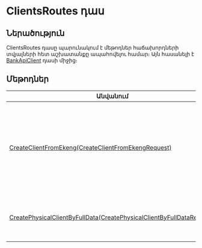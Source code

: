 ---
---

<div class="version-block" data-product-id="bank" data-version="250626.000, 250929.000" markdown="1">

# ClientsRoutes դաս

## Ներածություն

ClientsRoutes դասը պարունակում է մեթոդներ հաճախորդների տվյալների հետ աշխատանքը ապահովելու համար։
Այն հասանելի է [BankApiClient](../../../../web_api_client/bank/types/BankApiClient.md) դասի միջից։

## Մեթոդներ

| Անվանում | Նկարագրություն |
|----------|----------------|
| [CreateClientFromEkeng(CreateClientFromEkengRequest)](../../../Bank/Client/Routes/ClientsRoutes/CreateClientFromEkeng.md) | Ստեղծում է ֆիզ. անձ հաճախորդ ստանալով նույնականացման փաստաթղթի համարը (սոց.քարտ, անձնագիր...), իսկ հիմնական տվյալները ստանալով [ԷԿԵՆԳ](https://www.ekeng.am) համակարգից: |
| [CreatePhysicalClientByFullData(CreatePhysicalClientByFullDataRequest)](../../../Bank/Client/Routes/ClientsRoutes/CreatePhysicalClientByFullData.md) | Ստեղծում է նոր ֆիզ. անձ հաճախորդ ըստ հաճախորդի հիմնական տվյալների։ |

</div>
